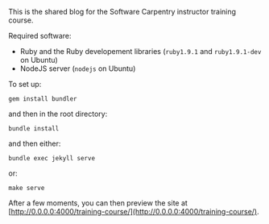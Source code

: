 This is the shared blog for the Software Carpentry instructor training course.

Required software:

* Ruby and the Ruby developement libraries (`ruby1.9.1` and `ruby1.9.1-dev` on Ubuntu)
* NodeJS server (`nodejs` on Ubuntu)

To set up:

```
gem install bundler
```

and then in the root directory:

```
bundle install
```

and then either:

```
bundle exec jekyll serve
```

or:

```
make serve
```

After a few moments, you can then preview the site at
[http://0.0.0.0:4000/training-course/](http://0.0.0.0:4000/training-course/).
